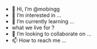- 👋 Hi, I’m @mobingg
- 👀 I’m interested in ...
- 🌱 I’m currently learning ...
- what we live for ?
- 💞️ I’m looking to collaborate on ...
- 📫 How to reach me ...

<!---
mobingg/mobingg is a ✨ special ✨ repository because its `README.md` (this file) appears on your GitHub profile.
You can click the Preview link to take a look at your changes.
--->

